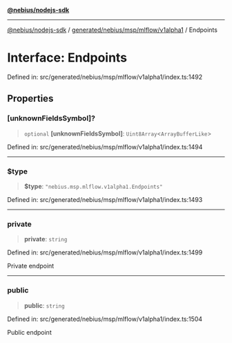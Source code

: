 [**@nebius/nodejs-sdk**](../../../../../../README.md)

---

[@nebius/nodejs-sdk](../../../../../../README.md) / [generated/nebius/msp/mlflow/v1alpha1](../README.md) / Endpoints

# Interface: Endpoints

Defined in: src/generated/nebius/msp/mlflow/v1alpha1/index.ts:1492

## Properties

### \[unknownFieldsSymbol\]?

> `optional` **\[unknownFieldsSymbol\]**: `Uint8Array`\<`ArrayBufferLike`\>

Defined in: src/generated/nebius/msp/mlflow/v1alpha1/index.ts:1494

---

### $type

> **$type**: `"nebius.msp.mlflow.v1alpha1.Endpoints"`

Defined in: src/generated/nebius/msp/mlflow/v1alpha1/index.ts:1493

---

### private

> **private**: `string`

Defined in: src/generated/nebius/msp/mlflow/v1alpha1/index.ts:1499

Private endpoint

---

### public

> **public**: `string`

Defined in: src/generated/nebius/msp/mlflow/v1alpha1/index.ts:1504

Public endpoint
